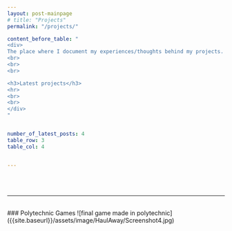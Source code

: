 ```yaml
---
layout: post-mainpage
# title: "Projects"
permalink: "/projects/"

content_before_table: "
<div> 
The place where I document my experiences/thoughts behind my projects.
<br>
<br>
<br>

<h3>Latest projects</h3>
<hr>
<br>
<br>
</div>
"


number_of_latest_posts: 4
table_row: 3
table_col: 4


---
```

<br>
<br>

---
<br>
### Polytechnic Games
![final game made in polytechnic]({{site.baseurl}}/assets/image/HaulAway/Screenshot4.jpg)


